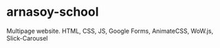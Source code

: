 # arnasoy-school
Multipage website. HTML, CSS, JS, Google Forms, AnimateCSS, WoW.js, Slick-Carousel
